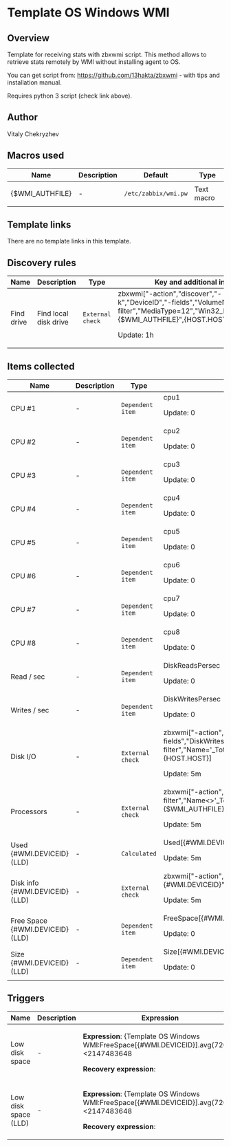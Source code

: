 # Template OS Windows WMI

## Overview

Template for receiving stats with zbxwmi script. This method allows to retrieve stats remotely by WMI without installing agent to OS.


You can get script from: <https://github.com/13hakta/zbxwmi> - with tips and installation manual.


Requires python 3 script (check link above).



## Author

Vitaly Chekryzhev

## Macros used

|Name|Description|Default|Type|
|----|-----------|-------|----|
|{$WMI_AUTHFILE}|<p>-</p>|`/etc/zabbix/wmi.pw`|Text macro|
## Template links

There are no template links in this template.

## Discovery rules

|Name|Description|Type|Key and additional info|
|----|-----------|----|----|
|Find drive|<p>Find local disk drive</p>|`External check`|zbxwmi["-action","discover","-k","DeviceID","-fields","VolumeName","-filter","MediaType=12","Win32_LogicalDisk","{$WMI_AUTHFILE}",{HOST.HOST}]<p>Update: 1h</p>|
## Items collected

|Name|Description|Type|Key and additional info|
|----|-----------|----|----|
|CPU #1|<p>-</p>|`Dependent item`|cpu1<p>Update: 0</p>|
|CPU #2|<p>-</p>|`Dependent item`|cpu2<p>Update: 0</p>|
|CPU #3|<p>-</p>|`Dependent item`|cpu3<p>Update: 0</p>|
|CPU #4|<p>-</p>|`Dependent item`|cpu4<p>Update: 0</p>|
|CPU #5|<p>-</p>|`Dependent item`|cpu5<p>Update: 0</p>|
|CPU #6|<p>-</p>|`Dependent item`|cpu6<p>Update: 0</p>|
|CPU #7|<p>-</p>|`Dependent item`|cpu7<p>Update: 0</p>|
|CPU #8|<p>-</p>|`Dependent item`|cpu8<p>Update: 0</p>|
|Read / sec|<p>-</p>|`Dependent item`|DiskReadsPersec<p>Update: 0</p>|
|Writes / sec|<p>-</p>|`Dependent item`|DiskWritesPersec<p>Update: 0</p>|
|Disk I/O|<p>-</p>|`External check`|zbxwmi["-action","json","-fields","DiskWritesPersec,DiskWriteBytesPersec,DiskReadsPersec,DiskReadBytesPersec","-filter","Name='_Total'","Win32_PerfRawData_PerfDisk_LogicalDisk","{$WMI_AUTHFILE}",{HOST.HOST}]<p>Update: 5m</p>|
|Processors|<p>-</p>|`External check`|zbxwmi["-action","json","-fields","PercentProcessorTime","-filter","Name<>'_Total'","Win32_PerfFormattedData_PerfOS_Processor","{$WMI_AUTHFILE}",{HOST.HOST}]<p>Update: 5m</p>|
|Used {#WMI.DEVICEID} (LLD)|<p>-</p>|`Calculated`|Used[{#WMI.DEVICEID}]<p>Update: 5m</p>|
|Disk info {#WMI.DEVICEID} (LLD)|<p>-</p>|`External check`|zbxwmi["-action","json","-k","DeviceID","-fields","FreeSpace,Size","-item","{#WMI.DEVICEID}","Win32_LogicalDisk","{$WMI_AUTHFILE}","{HOST.HOST}"]<p>Update: 5m</p>|
|Free Space {#WMI.DEVICEID} (LLD)|<p>-</p>|`Dependent item`|FreeSpace[{#WMI.DEVICEID}]<p>Update: 0</p>|
|Size {#WMI.DEVICEID} (LLD)|<p>-</p>|`Dependent item`|Size[{#WMI.DEVICEID}]<p>Update: 0</p>|
## Triggers

|Name|Description|Expression|Priority|
|----|-----------|----------|--------|
|Low disk space|<p>-</p>|<p>**Expression**: {Template OS Windows WMI:FreeSpace[{#WMI.DEVICEID}].avg(7200)}<2147483648</p><p>**Recovery expression**: </p>|warning|
|Low disk space (LLD)|<p>-</p>|<p>**Expression**: {Template OS Windows WMI:FreeSpace[{#WMI.DEVICEID}].avg(7200)}<2147483648</p><p>**Recovery expression**: </p>|warning|
